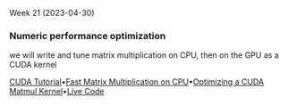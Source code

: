 Week 21 (2023-04-30)

### Numeric performance optimization

we will write and tune matrix multiplication on CPU, then on the GPU as a CUDA kernel

[CUDA Tutorial](https://cuda-tutorial.readthedocs.io/en/latest/)•[Fast Matrix Multiplication on CPU](https://siboehm.com/articles/22/Fast-MMM-on-CPU)•[Optimizing a CUDA Matmul Kernel](https://siboehm.com/articles/22/CUDA-MMM)•[Live Code](https://gist.github.com/ekzhang/32f5ad7123359f2a1e0b143250742211)